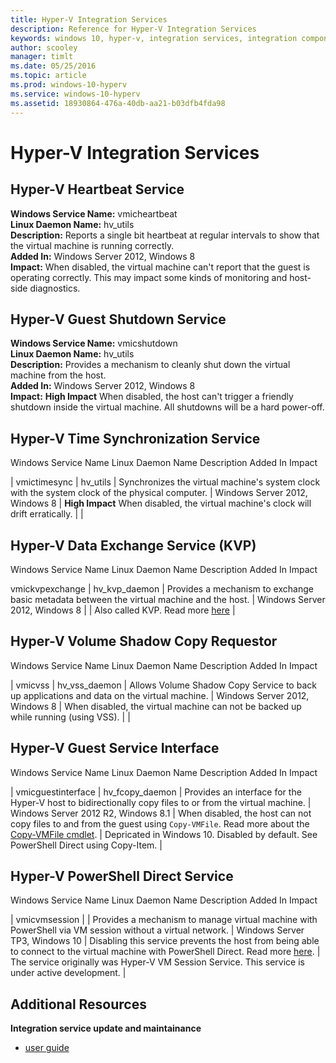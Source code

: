 ```yaml
---
title: Hyper-V Integration Services
description: Reference for Hyper-V Integration Services
keywords: windows 10, hyper-v, integration services, integration components
author: scooley
manager: timlt
ms.date: 05/25/2016
ms.topic: article
ms.prod: windows-10-hyperv
ms.service: windows-10-hyperv
ms.assetid: 18930864-476a-40db-aa21-b03dfb4fda98
---
```


# Hyper-V Integration Services

## Hyper-V Heartbeat Service

**Windows Service Name:** vmicheartbeat  
**Linux Daemon Name:** hv_utils  
**Description:** Reports a single bit heartbeat at regular intervals to show that the virtual machine is running correctly.  
**Added In:** Windows Server 2012, Windows 8  
**Impact:** When disabled, the virtual machine can't report that the guest is operating correctly.  This may impact some kinds of monitoring and host-side diagnostics.   


## Hyper-V Guest Shutdown Service

**Windows Service Name:** vmicshutdown  
**Linux Daemon Name:** hv_utils  
**Description:** Provides a mechanism to cleanly shut down the virtual machine from the host.  
**Added In:** Windows Server 2012, Windows 8  
**Impact:** **High Impact**  When disabled, the host can't trigger a friendly shutdown inside the virtual machine.  All shutdowns will be a hard power-off.


## Hyper-V Time Synchronization Service
Windows Service Name
Linux Daemon Name
Description
Added In
Impact

 | vmictimesync | hv_utils | Synchronizes the virtual machine's system clock with the system clock of the physical computer. | Windows Server 2012, Windows 8 | **High Impact**  When disabled, the virtual machine's clock will drift erratically. |  |


## Hyper-V Data Exchange Service (KVP)
Windows Service Name
Linux Daemon Name
Description
Added In
Impact

vmickvpexchange | hv_kvp_daemon | Provides a mechanism to exchange basic metadata between the virtual machine and the host. | Windows Server 2012, Windows 8 | | Also called KVP.  Read more [here](https://technet.microsoft.com/en-us/library/dn798287.aspx) |

## Hyper-V Volume Shadow Copy Requestor
Windows Service Name
Linux Daemon Name
Description
Added In
Impact

 | vmicvss | hv_vss_daemon | Allows Volume Shadow Copy Service to back up applications and data on the virtual machine. | Windows Server 2012, Windows 8 | When disabled, the virtual machine can not be backed up while running (using VSS). |  | 

## Hyper-V Guest Service Interface
Windows Service Name
Linux Daemon Name
Description
Added In
Impact

| vmicguestinterface | hv_fcopy_daemon | Provides an interface for the Hyper-V host to bidirectionally copy files to or from the virtual machine. | Windows Server 2012 R2, Windows 8.1 | When disabled, the host can not copy files to and from the guest using `Copy-VMFile`.  Read more about the [Copy-VMFile cmdlet](https://technet.microsoft.com/library/dn464282.aspx). | Depricated in Windows 10.  Disabled by default.  See PowerShell Direct using Copy-Item. |


## Hyper-V PowerShell Direct Service
Windows Service Name
Linux Daemon Name
Description
Added In
Impact

| vmicvmsession | | Provides a mechanism to manage virtual machine with PowerShell via VM session without a virtual network. | Windows Server TP3, Windows 10 | Disabling this service prevents the host from being able to connect to the virtual machine with PowerShell Direct.  Read more [here](https://msdn.microsoft.com/en-us/virtualization/hyperv_on_windows/user_guide/vmsession). | The service originally was Hyper-V VM Session Service.  This service is under active development.  |  

## Additional Resources

**Integration service update and maintainance**
* [user guide](../user_guide/managing_ics.md)